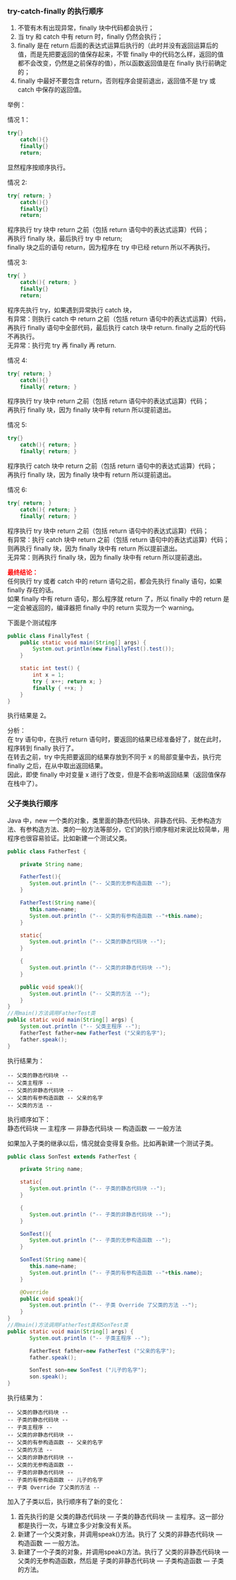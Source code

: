 
### try-catch-finally 的执行顺序
1. 不管有木有出现异常，finally 块中代码都会执行；
2. 当 try 和 catch 中有 return 时，finally 仍然会执行；
3. finally 是在 return 后面的表达式运算后执行的（此时并没有返回运算后的值，而是先把要返回的值保存起来，不管 finally 中的代码怎么样，返回的值都不会改变，仍然是之前保存的值），所以函数返回值是在 finally 执行前确定的；
4. finally 中最好不要包含 return，否则程序会提前退出，返回值不是 try 或 catch 中保存的返回值。

举例：

情况 1：
```java
try{} 
    catch(){}
    finally{} 
    return;
```

显然程序按顺序执行。

情况 2:
```java
try{ return; }
    catch(){} 
    finally{} 
    return;
```

程序执行 try 块中 return 之前（包括 return 语句中的表达式运算）代码；  
再执行 finally 块，最后执行 try 中 return;  
finally 块之后的语句 return，因为程序在 try 中已经 return 所以不再执行。

情况 3:
```java
try{ } 
    catch(){ return; } 
    finally{} 
    return;
```

程序先执行 try，如果遇到异常执行 catch 块，  
有异常：则执行 catch 中 return 之前（包括 return 语句中的表达式运算）代码，再执行 finally 语句中全部代码，最后执行 catch 块中 return. finally 之后的代码不再执行。  
无异常：执行完 try 再 finally 再 return.

情况 4:
```java
try{ return; }
    catch(){} 
    finally{ return; }
```

程序执行 try 块中 return 之前（包括 return 语句中的表达式运算）代码；  
再执行 finally 块，因为 finally 块中有 return 所以提前退出。

情况 5:
```java
try{} 
    catch(){ return; }
    finally{ return; }
```

程序执行 catch 块中 return 之前（包括 return 语句中的表达式运算）代码；  
再执行 finally 块，因为 finally 块中有 return 所以提前退出。

情况 6:
```java
try{ return; }
    catch(){ return; } 
    finally{ return; }
```

程序执行 try 块中 return 之前（包括 return 语句中的表达式运算）代码；  
有异常：执行 catch 块中 return 之前（包括 return 语句中的表达式运算）代码；则再执行 finally 块，因为 finally 块中有 return 所以提前退出。  
无异常：则再执行 finally 块，因为 finally 块中有 return 所以提前退出。

 

<span style="color: red;font-weight: bold;">最终结论：</span>  
任何执行 try 或者 catch 中的 return 语句之前，都会先执行 finally 语句，如果 finally 存在的话。  
如果 finally 中有 return 语句，那么程序就 return 了，所以 finally 中的 return 是一定会被返回的，编译器把 finally 中的 return 实现为一个 warning。

下面是个测试程序
```java
public class FinallyTest {
    public static void main(String[] args) {
        System.out.println(new FinallyTest().test());
    }

    static int test() {
        int x = 1;
        try { x++; return x; }
        finally { ++x; }
    }
}
```

执行结果是 2。

分析：  
在 try 语句中，在执行 return 语句时，要返回的结果已经准备好了，就在此时，程序转到 finally 执行了。  
在转去之前，try 中先把要返回的结果存放到不同于 x 的局部变量中去，执行完 finally 之后，在从中取出返回结果。  
因此，即使 finally 中对变量 x 进行了改变，但是不会影响返回结果（返回值保存在栈中了）。

### 父子类执行顺序
Java 中，new 一个类的对象，类里面的静态代码块、非静态代码、无参构造方法、有参构造方法、类的一般方法等部分，它们的执行顺序相对来说比较简单，用程序也很容易验证。比如新建一个测试父类。

```java
public class FatherTest {

    private String name;

    FatherTest(){
       System.out.println ("-- 父类的无参构造函数 --");
    }

    FatherTest(String name){
       this.name=name;
       System.out.println ("-- 父类的有参构造函数 --"+this.name);
    }

    static{
       System.out.println ("-- 父类的静态代码块 --");
    }

    {
       System.out.println ("-- 父类的非静态代码块 --");
    }

    public void speak(){
       System.out.println ("-- 父类的方法 --");
    }
}
//用main()方法调用FatherTest类
public static void main(String[] args) {
    System.out.println ("-- 父类主程序 --");
    FatherTest father=new FatherTest ("父亲的名字");
    father.speak();
}
```

执行结果为：

    -- 父类的静态代码块 --
    -- 父类主程序 --
    -- 父类的非静态代码块 --
    -- 父类的有参构造函数 -- 父亲的名字
    -- 父类的方法 --

执行顺序如下：  
静态代码块 — 主程序 — 非静态代码块 — 构造函数 — 一般方法

如果加入子类的继承以后，情况就会变得复杂些。比如再新建一个测试子类。

```java
public class SonTest extends FatherTest {

    private String name;

    static{
       System.out.println ("-- 子类的静态代码块 --");
    }

    {
       System.out.println ("-- 子类的非静态代码块 --");
    }

    SonTest(){
       System.out.println ("-- 子类的无参构造函数 --");
    }

    SonTest(String name){
       this.name=name;
       System.out.println ("-- 子类的有参构造函数 --"+this.name);
    }

    @Override
    public void speak(){
       System.out.println ("-- 子类 Override 了父类的方法 --");
    }  
}
//用main()方法调用FatherTest类和SonTest类
public static void main(String[] args) {
       System.out.println ("-- 子类主程序 --");

       FatherTest father=new FatherTest ("父亲的名字");
       father.speak();

       SonTest son=new SonTest ("儿子的名字");
       son.speak();
}
```

执行结果为：

    -- 父类的静态代码块 --
    -- 子类的静态代码块 --
    -- 子类主程序 --
    -- 父类的非静态代码块 --
    -- 父类的有参构造函数 -- 父亲的名字
    -- 父类的方法 --
    -- 父类的非静态代码块 --
    -- 父类的无参构造函数 --
    -- 子类的非静态代码块 --
    -- 子类的有参构造函数 -- 儿子的名字
    -- 子类 Override 了父类的方法 --

加入了子类以后，执行顺序有了新的变化：  
1. 首先执行的是 父类的静态代码块 — 子类的静态代码块 — 主程序。这一部分都是执行一次，与建立多少对象没有关系。
2. 新建了一个父类对象，并调用speak()方法。执行了 父类的非静态代码块 — 构造函数 — 一般方法。
3. 新建了一个子类的对象，并调用speak()方法。执行了 父类的非静态代码块 — 父类的无参构造函数，然后是 子类的非静态代码块 — 子类构造函数 — 子类的方法。